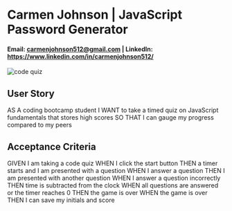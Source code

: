 # Carmen Johnson | JavaScript Password Generator

#### Email: carmenjohnson512@gmail.com | LinkedIn: https://www.linkedin.com/in/carmenjohnson512/

![code quiz](https://github.com/carmenjohnson512/CodeQuizApp/blob/master/Develop/quizScreenshot.jpg?raw=true)

## User Story


AS A coding bootcamp student
I WANT to take a timed quiz on JavaScript fundamentals that stores high scores
SO THAT I can gauge my progress compared to my peers


## Acceptance Criteria


GIVEN I am taking a code quiz
WHEN I click the start button
THEN a timer starts and I am presented with a question
WHEN I answer a question
THEN I am presented with another question
WHEN I answer a question incorrectly
THEN time is subtracted from the clock
WHEN all questions are answered or the timer reaches 0
THEN the game is over
WHEN the game is over
THEN I can save my initials and score



